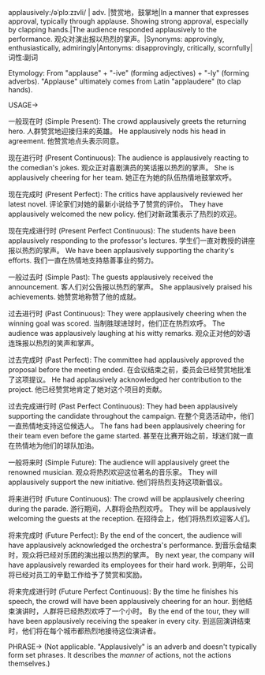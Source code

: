 applausively:/əˈplɔːzɪvli/
| adv. |赞赏地，鼓掌地|In a manner that expresses approval, typically through applause.  Showing strong approval, especially by clapping hands.|The audience responded applausively to the performance.  观众对演出报以热烈的掌声。|Synonyms: approvingly, enthusiastically, admiringly|Antonyms: disapprovingly, critically, scornfully|词性:副词

Etymology:
From "applause" + "-ive" (forming adjectives) + "-ly" (forming adverbs).  "Applause" ultimately comes from Latin "applaudere" (to clap hands).


USAGE->

一般现在时 (Simple Present):
The crowd applausively greets the returning hero.  人群赞赏地迎接归来的英雄。
He applausively nods his head in agreement. 他赞赏地点头表示同意。

现在进行时 (Present Continuous):
The audience is applausively reacting to the comedian's jokes. 观众正对喜剧演员的笑话报以热烈的掌声。
She is applausively cheering for her team.  她正在为她的队伍热情地鼓掌欢呼。

现在完成时 (Present Perfect):
The critics have applausively reviewed her latest novel.  评论家们对她的最新小说给予了赞赏的评价。
They have applausively welcomed the new policy. 他们对新政策表示了热烈的欢迎。

现在完成进行时 (Present Perfect Continuous):
The students have been applausively responding to the professor's lectures. 学生们一直对教授的讲座报以热烈的掌声。
We have been applausively supporting the charity's efforts. 我们一直在热情地支持慈善事业的努力。

一般过去时 (Simple Past):
The guests applausively received the announcement.  客人们对公告报以热烈的掌声。
She applausively praised his achievements. 她赞赏地称赞了他的成就。


过去进行时 (Past Continuous):
They were applausively cheering when the winning goal was scored.  当制胜球进球时，他们正在热烈欢呼。
The audience was applausively laughing at his witty remarks. 观众正对他的妙语连珠报以热烈的笑声和掌声。


过去完成时 (Past Perfect):
The committee had applausively approved the proposal before the meeting ended.  在会议结束之前，委员会已经赞赏地批准了这项提议。
He had applausively acknowledged her contribution to the project. 他已经赞赏地肯定了她对这个项目的贡献。

过去完成进行时 (Past Perfect Continuous):
They had been applausively supporting the candidate throughout the campaign.  在整个竞选活动中，他们一直热情地支持这位候选人。
The fans had been applausively cheering for their team even before the game started. 甚至在比赛开始之前，球迷们就一直在热情地为他们的球队加油。

一般将来时 (Simple Future):
The audience will applausively greet the renowned musician.  观众将热烈欢迎这位著名的音乐家。
They will applausively support the new initiative. 他们将热烈支持这项新倡议。


将来进行时 (Future Continuous):
The crowd will be applausively cheering during the parade.  游行期间，人群将会热烈欢呼。
They will be applausively welcoming the guests at the reception.  在招待会上，他们将热烈欢迎客人们。


将来完成时 (Future Perfect):
By the end of the concert, the audience will have applausively acknowledged the orchestra's performance.  到音乐会结束时，观众将已经对乐团的演出报以热烈的掌声。
By next year, the company will have applausively rewarded its employees for their hard work. 到明年，公司将已经对员工的辛勤工作给予了赞赏和奖励。


将来完成进行时 (Future Perfect Continuous):
By the time he finishes his speech, the crowd will have been applausively cheering for an hour.  到他结束演讲时，人群将已经热烈欢呼了一个小时。
By the end of the tour, they will have been applausively receiving the speaker in every city.  到巡回演讲结束时，他们将在每个城市都热烈地接待这位演讲者。



PHRASE->
(Not applicable. "Applausively" is an adverb and doesn't typically form set phrases.  It describes the *manner* of actions, not the actions themselves.)
